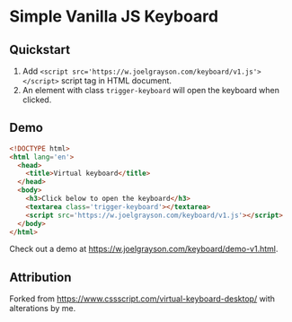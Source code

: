 # Simple Vanilla JS Keyboard
## Quickstart
1. Add `<script src='https://w.joelgrayson.com/keyboard/v1.js'></script>` script tag in HTML document.
2. An element with class `trigger-keyboard` will open the keyboard when clicked.

## Demo
```html
<!DOCTYPE html>
<html lang='en'>
  <head>
    <title>Virtual keyboard</title>
  </head>
  <body>
    <h3>Click below to open the keyboard</h3>
    <textarea class='trigger-keyboard'></textarea>
    <script src='https://w.joelgrayson.com/keyboard/v1.js'></script>
  </body>
</html>
```
Check out a demo at https://w.joelgrayson.com/keyboard/demo-v1.html.


## Attribution
Forked from https://www.cssscript.com/virtual-keyboard-desktop/ with alterations by me.